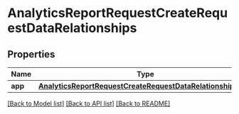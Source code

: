 # AnalyticsReportRequestCreateRequestDataRelationships

## Properties
Name | Type | Description | Notes
------------ | ------------- | ------------- | -------------
**app** | [**AnalyticsReportRequestCreateRequestDataRelationshipsApp**](AnalyticsReportRequestCreateRequestDataRelationshipsApp.md) |  | 

[[Back to Model list]](../README.md#documentation-for-models) [[Back to API list]](../README.md#documentation-for-api-endpoints) [[Back to README]](../README.md)


